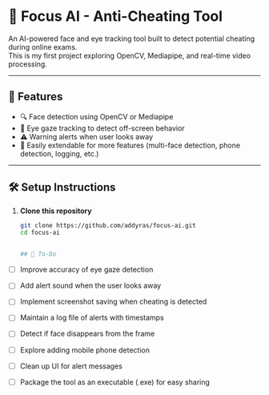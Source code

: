 # 🎯 Focus AI - Anti-Cheating Tool

An AI-powered face and eye tracking tool built to detect potential cheating during online exams.  
This is my first project exploring OpenCV, Mediapipe, and real-time video processing.

---

## 🚀 Features

- 🔍 Face detection using OpenCV or Mediapipe
- 👀 Eye gaze tracking to detect off-screen behavior
- ⚠️ Warning alerts when user looks away
- 🧠 Easily extendable for more features (multi-face detection, phone detection, logging, etc.)

---

## 🛠️ Setup Instructions

1. **Clone this repository**  
   ```bash
   git clone https://github.com/addyras/focus-ai.git
   cd focus-ai


   ## 🚧 To-Do

- [ ] Improve accuracy of eye gaze detection
- [ ] Add alert sound when the user looks away
- [ ] Implement screenshot saving when cheating is detected
- [ ] Maintain a log file of alerts with timestamps
- [ ] Detect if face disappears from the frame
- [ ] Explore adding mobile phone detection
- [ ] Clean up UI for alert messages
- [ ] Package the tool as an executable (.exe) for easy sharing

